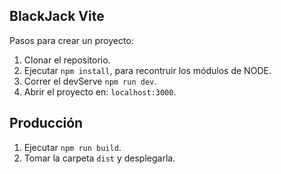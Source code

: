 ## BlackJack   Vite

Pasos para crear un proyecto: 

1. Clonar el repositorio.
2. Ejecutar ```npm install```, para recontruir los módulos de NODE.
3. Correr el devServe ```npm run dev```.
4. Abrir el proyecto en: ```localhost:3000```.


## Producción 

1. Ejecutar ```npm run build```.
2. Tomar la carpeta ```dist``` y desplegarla.